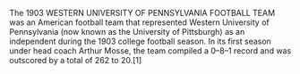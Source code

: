 The 1903 WESTERN UNIVERSITY OF PENNSYLVANIA FOOTBALL TEAM was an American football team that represented Western University of Pennsylvania (now known as the University of Pittsburgh) as an independent during the 1903 college football season. In its first season under head coach Arthur Mosse, the team compiled a 0–8–1 record and was outscored by a total of 262 to 20.[1]
